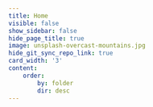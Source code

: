 ```yaml
---
title: Home
visible: false
show_sidebar: false
hide_page_title: true
image: unsplash-overcast-mountains.jpg
hide_git_sync_repo_link: true
card_width: '3'
content:
    order:
        by: folder
        dir: desc
---
```


